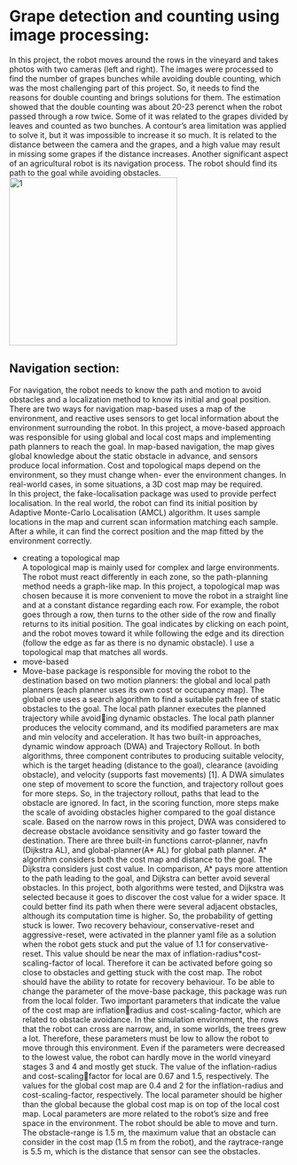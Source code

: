 # Grape detection and counting using image processing:<br />

In this project, the robot moves around the rows in the vineyard and takes photos with two cameras (left and right). The images were processed to find the number of grapes bunches while avoiding double counting, which was the most challenging part of this project. So, it needs to find the reasons for double counting and brings
solutions for them. The estimation showed that the double counting was about 20-23 perenct when the robot passed through a row twice. Some of it was related to the grapes
divided by leaves and counted as two bunches. A contour’s area limitation was applied to solve it, but it was impossible to increase it so much. It is related to the distance between the camera and the grapes, and a high value may result in missing some grapes if the distance increases. Another significant aspect of an agricultural robot is its navigation process. The robot should find its path to the goal while avoiding obstacles.<br />
<img width="303" alt="1" src="https://user-images.githubusercontent.com/78735911/217668371-afdc851b-04f8-43a2-90f5-5eae37895d87.png"> <br />
## Navigation section:<br />
For navigation, the robot needs to know the path and motion to avoid obstacles and a localization method to know its initial and goal position. There are two ways for navigation map-based uses a map of the environment, and reactive uses sensors to get local information about the environment surrounding the robot. In this project, a move-based approach was responsible for using global and local cost maps and implementing path planners to reach the goal. In map-based navigation, the map gives global knowledge about the static obstacle in advance, and sensors produce local information. Cost and topological maps depend on the environment, so they must change when-
ever the environment changes. In real-world cases, in some situations, a 3D cost map may be required. <br/>
In this project, the fake-localisation package was used to provide perfect localisation. In the real world, the robot can find its initial position by Adaptive Monte-Carlo Localisation (AMCL) algorithm. It uses sample locations in the map and current scan information matching each sample. After a while, it can find the correct position and the map fitted by the environment correctly.
* creating a topological map <br/>
A topological map is mainly used for complex and large
environments. The robot must react differently in each zone,
so the path-planning method needs a graph-like map. In this
project, a topological map was chosen because it is more
convenient to move the robot in a straight line and at a
constant distance regarding each row. For example, the robot
goes through a row, then turns to the other side of the row
and finally returns to its initial position. The goal indicates by
clicking on each point, and the robot moves toward it while
following the edge and its direction (follow the edge as far
as there is no dynamic obstacle). I use a topological map that
matches all words.
* move-based <br/>
* Move-base package is responsible for moving the robot
to the destination based on two motion planners: the global
and local path planners (each planner uses its own cost or
occupancy map). The global one uses a search algorithm to
find a suitable path free of static obstacles to the goal. The
local path planner executes the planned trajectory while avoiding dynamic obstacles. The local path planner produces the
velocity command, and its modified parameters are max and
min velocity and acceleration. It has two built-in approaches,
dynamic window approach (DWA) and Trajectory Rollout.
In both algorithms, three component contributes to producing
suitable velocity, which is the target heading (distance to the
goal), clearance (avoiding obstacle), and velocity (supports fast
movements) [1]. A DWA simulates one step of movement
to score the function, and trajectory rollout goes for more
steps. So, in the trajectory rollout, paths that lead to the
obstacle are ignored. In fact, in the scoring function, more
steps make the scale of avoiding obstacles higher compared
to the goal distance scale. Based on the narrow rows in this
project, DWA was considered to decrease obstacle avoidance
sensitivity and go faster toward the destination. There are three
built-in functions carrot-planner, navfn (Dijkstra AL), and
global-planner(A* AL) for global path planner. A* algorithm
considers both the cost map and distance to the goal. The
Dijkstra considers just cost value. In comparison, A* pays
more attention to the path leading to the goal, and Dijkstra can
better avoid several obstacles. In this project, both algorithms
were tested, and Dijkstra was selected because it goes to
discover the cost value for a wider space. It could better find
its path when there were several adjacent obstacles, although
its computation time is higher. So, the probability of getting
stuck is lower. Two recovery behaviour, conservative-reset and
aggressive-reset, were activated in the planner yaml file as a
solution when the robot gets stuck and put the value of 1.1
for conservative-reset. This value should be near the max of
inflation-radius*cost-scaling-factor of local. Therefore it can
be activated before going so close to obstacles and getting
stuck with the cost map. The robot should have the ability to
rotate for recovery behaviour.
To be able to change the parameter of the move-base package,
this package was run from the local folder. Two important
parameters that indicate the value of the cost map are inflationradius and cost-scaling-factor, which are related to obstacle
avoidance. In the simulation environment, the rows that the
robot can cross are narrow, and, in some worlds, the trees
grew a lot. Therefore, these parameters must be low to allow
the robot to move through this environment. Even if the
parameters were decreased to the lowest value, the robot can
hardly move in the world vineyard stages 3 and 4 and mostly
get stuck. The value of the inflation-radius and cost-scalingfactor for local are 0.67 and 1.5, respectively. The values for
the global cost map are 0.4 and 2 for the inflation-radius and
cost-scaling-factor, respectively. The local parameter should be
higher than the global because the global cost map is on top
of the local cost map. Local parameters are more related to
the robot’s size and free space in the environment. The robot
should be able to move and turn. The obstacle-range is 1.5 m,
the maximum value that an obstacle can consider in the cost
map (1.5 m from the robot), and the raytrace-range is 5.5 m,
which is the distance that sensor can see the obstacles.
